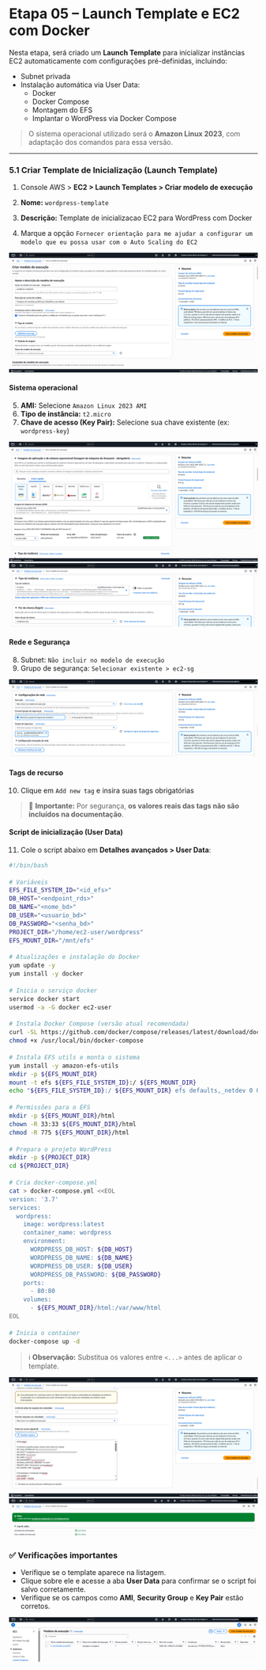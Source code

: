 # Etapa 05 – Launch Template e EC2 com Docker

Nesta etapa, será criado um **Launch Template** para inicializar instâncias EC2 automaticamente com configurações pré-definidas, incluindo:
- Subnet privada
- Instalação automática via User Data:
  - Docker
  - Docker Compose
  - Montagem do EFS
  - Implantar o WordPress via Docker Compose

> O sistema operacional utilizado será o **Amazon Linux 2023**, com adaptação dos comandos para essa versão.

---

### 5.1 Criar Template de Inicialização (Launch Template)

1. Console AWS > **EC2 > Launch Templates > Criar modelo de execução**

2. **Nome:** `wordpress-template`  
3. **Descrição:** Template de inicializacao EC2 para WordPress com Docker  
4. Marque a opção `Fornecer orientação para me ajudar a configurar um modelo que eu possa usar com o Auto Scaling do EC2`

![Print da criação do Launch Template](img/39-etapa5-LAUNCH-TEMPLATE.png)

#### Sistema operacional
5. **AMI:** Selecione `Amazon Linux 2023 AMI`  
6. **Tipo de instância:** `t2.micro`  
7. **Chave de acesso (Key Pair):** Selecione sua chave existente (ex: `wordpress-key`)

![Print da criação do Launch Template](img/40-etapa5-LAUNCH-TEMPLATE.png)
![Print da criação do Launch Template](img/41-etapa5-LAUNCH-TEMPLATE.png)

#### Rede e Segurança
8. Subnet: `Não incluir no modelo de execução`  
9. Grupo de segurança: `Selecionar existente > ec2-sg`

![Print da criação do Launch Template](img/42-etapa5-LAUNCH-TEMPLATE.png)

#### Tags de recurso
10. Clique em `Add new tag` e insira suas tags obrigatórias  
> 🔐 **Importante:** Por segurança, **os valores reais das tags não são incluídos na documentação**.

#### Script de inicialização (User Data)
11. Cole o script abaixo em **Detalhes avançados > User Data**:

```bash
#!/bin/bash

# Variáveis
EFS_FILE_SYSTEM_ID="<id_efs>"
DB_HOST="<endpoint_rds>"
DB_NAME="<nome_bd>"
DB_USER="<usuario_bd>"
DB_PASSWORD="<senha_bd>"
PROJECT_DIR="/home/ec2-user/wordpress"
EFS_MOUNT_DIR="/mnt/efs"

# Atualizações e instalação do Docker
yum update -y
yum install -y docker

# Inicia o serviço docker
service docker start
usermod -a -G docker ec2-user

# Instala Docker Compose (versão atual recomendada)
curl -SL https://github.com/docker/compose/releases/latest/download/docker-compose-linux-x86_64 -o /usr/local/bin/docker-compose
chmod +x /usr/local/bin/docker-compose

# Instala EFS utils e monta o sistema
yum install -y amazon-efs-utils
mkdir -p ${EFS_MOUNT_DIR}
mount -t efs ${EFS_FILE_SYSTEM_ID}:/ ${EFS_MOUNT_DIR}
echo "${EFS_FILE_SYSTEM_ID}:/ ${EFS_MOUNT_DIR} efs defaults,_netdev 0 0" >> /etc/fstab

# Permissões para o EFS
mkdir -p ${EFS_MOUNT_DIR}/html
chown -R 33:33 ${EFS_MOUNT_DIR}/html
chmod -R 775 ${EFS_MOUNT_DIR}/html

# Prepara o projeto WordPress
mkdir -p ${PROJECT_DIR}
cd ${PROJECT_DIR}

# Cria docker-compose.yml
cat > docker-compose.yml <<EOL
version: '3.7'
services:
  wordpress:
    image: wordpress:latest
    container_name: wordpress
    environment:
      WORDPRESS_DB_HOST: ${DB_HOST}
      WORDPRESS_DB_NAME: ${DB_NAME}
      WORDPRESS_DB_USER: ${DB_USER}
      WORDPRESS_DB_PASSWORD: ${DB_PASSWORD}
    ports:
      - 80:80
    volumes:
      - ${EFS_MOUNT_DIR}/html:/var/www/html
EOL

# Inicia o container
docker-compose up -d
```

> ℹ️ **Observação:** Substitua os valores entre `<...>` antes de aplicar o template.

![Print da criação do Launch Template](img/43-etapa5-LAUNCH-TEMPLATE.png)
![Print da criação do Launch Template](img/44-etapa5-LAUNCH-TEMPLATE.png)

### ✅ Verificações importantes

- Verifique se o template aparece na listagem.
- Clique sobre ele e acesse a aba **User Data** para confirmar se o script foi salvo corretamente.
- Verifique se os campos como **AMI**, **Security Group** e **Key Pair** estão corretos.

![Print da criação do Launch Template](img/45-etapa5-LAUNCH-TEMPLATE.png)